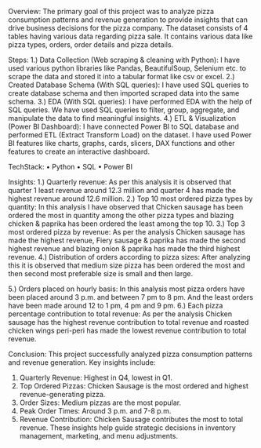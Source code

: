 Overview: 
The primary goal of this project was to analyze pizza consumption patterns and revenue generation to provide insights that can drive business decisions for the pizza company.
The dataset consists of 4 tables having various data regarding pizza sale. It contains various data like pizza types, orders, order details and pizza details.

Steps: 
1.) Data Collection (Web scraping & cleaning with Python): I have used various python libraries like Pandas, BeautifulSoup, Selenium etc. to scrape the data and stored it into a tabular format like csv or excel.
2.) Created Database Schema (With SQL queries): I have used SQL queries to create database schema and then imported scraped data into the same schema.
3.) EDA (With SQL queries): I have performed EDA with the help of SQL queries. We have used SQL queries to filter, group, aggregate, and manipulate the data to find meaningful insights.
4.) ETL & Visualization (Power BI Dashboard): I have connected Power BI to SQL database and performed ETL (Extract Transform Load) on the dataset. I have used Power BI features like charts, graphs, cards, slicers, DAX functions and other features to create an interactive dashboard.

TechStack:
•	Python 
•	SQL 
•	Power BI

Insights:
1.) Quarterly revenue: 
As per this analysis it is observed that quarter 1 least revenue around 12.3 million and quarter 4 has made the highest revenue around 12.6 million.
2.) Top 10 most ordered pizza types by quantity:
In this analysis I have observed that Chicken sausage has been ordered the most in quantity among the other pizza types and blazing chicken & paprika has been ordered the least among the top 10.
3.) Top 3 most ordered pizza by revenue:
As per the analysis Chicken sausage has made the highest revenue, Fiery sausage & paprika has made the second highest revenue and blazing onion & paprika has made the third highest revenue.
4.) Distribution of orders according to pizza sizes:
After analyzing this it is observed that medium size pizza has been ordered the most and then second most preferable size is small and then large.

5.) Orders placed on hourly basis:
In this analysis most pizza orders have been placed around 3 p.m. and between 7 pm to 8 pm. And the least orders have been made around 12 to 1 pm, 4 pm and 9 pm.
6.) Each pizza percentage contribution to total revenue:
As per the analysis Chicken sausage has the highest revenue contribution to total revenue and roasted chicken wings peri-peri has made the lowest revenue contribution to total revenue.

Conclusion:
This project successfully analyzed pizza consumption patterns and revenue generation. Key insights include:
1.	Quarterly Revenue: Highest in Q4, lowest in Q1.
2.	Top Ordered Pizzas: Chicken Sausage is the most ordered and highest revenue-generating pizza.
3.	Order Sizes: Medium pizzas are the most popular.
4.	Peak Order Times: Around 3 p.m. and 7-8 p.m.
5.	Revenue Contribution: Chicken Sausage contributes the most to total revenue.
These insights help guide strategic decisions in inventory management, marketing, and menu adjustments.
